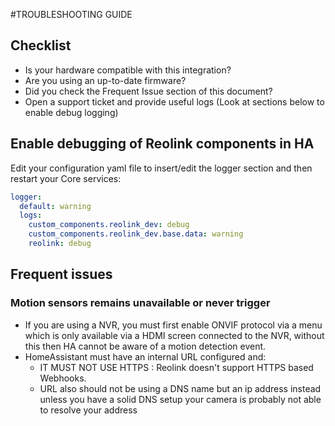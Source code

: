 #TROUBLESHOOTING GUIDE

## Checklist

- Is your hardware compatible with this integration?
- Are you using an up-to-date firmware?
- Did you check the Frequent Issue section of this document?
- Open a support ticket and provide useful logs (Look at sections below to enable debug logging)

## Enable debugging of Reolink components in HA
Edit your configuration yaml file to insert/edit the logger section and then restart your Core services:
```yaml
logger:
  default: warning
  logs:
    custom_components.reolink_dev: debug
    custom_components.reolink_dev.base.data: warning
    reolink: debug
```

## Frequent issues

### Motion sensors remains unavailable or never trigger

- If you are using a NVR, you must first enable ONVIF protocol via a menu which is only available via
a HDMI screen connected to the NVR, without this then HA cannot be aware of a motion detection event.
- HomeAssistant must have an internal URL configured and:
  - IT MUST NOT USE HTTPS : Reolink doesn't support HTTPS based Webhooks.
  - URL also should not be using a DNS name but an ip address instead unless you have a solid DNS setup 
  your camera is probably not able to resolve your address


